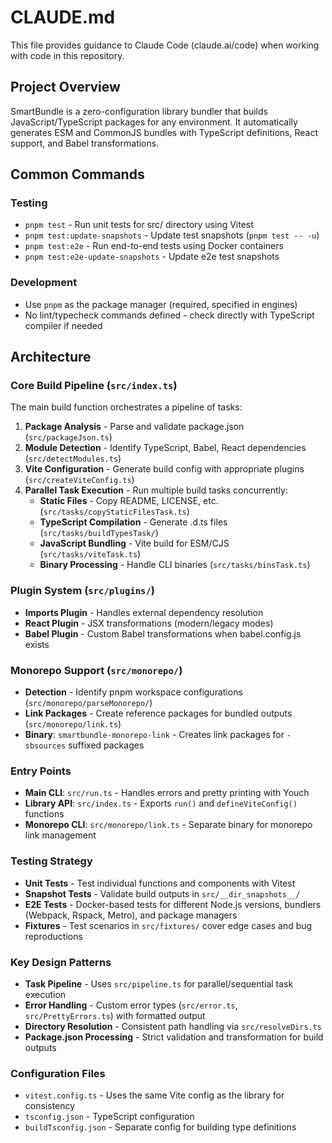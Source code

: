 # CLAUDE.md

This file provides guidance to Claude Code (claude.ai/code) when working with code in this repository.

## Project Overview

SmartBundle is a zero-configuration library bundler that builds JavaScript/TypeScript packages for any environment. It automatically generates ESM and CommonJS bundles with TypeScript definitions, React support, and Babel transformations.

## Common Commands

### Testing
- `pnpm test` - Run unit tests for src/ directory using Vitest
- `pnpm test:update-snapshots` - Update test snapshots (`pnpm test -- -u`)
- `pnpm test:e2e` - Run end-to-end tests using Docker containers
- `pnpm test:e2e-update-snapshots` - Update e2e test snapshots

### Development
- Use `pnpm` as the package manager (required, specified in engines)
- No lint/typecheck commands defined - check directly with TypeScript compiler if needed

## Architecture

### Core Build Pipeline (`src/index.ts`)
The main build function orchestrates a pipeline of tasks:

1. **Package Analysis** - Parse and validate package.json (`src/packageJson.ts`)
2. **Module Detection** - Identify TypeScript, Babel, React dependencies (`src/detectModules.ts`)
3. **Vite Configuration** - Generate build config with appropriate plugins (`src/createViteConfig.ts`)
4. **Parallel Task Execution** - Run multiple build tasks concurrently:
   - **Static Files** - Copy README, LICENSE, etc. (`src/tasks/copyStaticFilesTask.ts`)
   - **TypeScript Compilation** - Generate .d.ts files (`src/tasks/buildTypesTask/`)
   - **JavaScript Bundling** - Vite build for ESM/CJS (`src/tasks/viteTask.ts`)
   - **Binary Processing** - Handle CLI binaries (`src/tasks/binsTask.ts`)

### Plugin System (`src/plugins/`)
- **Imports Plugin** - Handles external dependency resolution
- **React Plugin** - JSX transformations (modern/legacy modes)
- **Babel Plugin** - Custom Babel transformations when babel.config.js exists

### Monorepo Support (`src/monorepo/`)
- **Detection** - Identify pnpm workspace configurations (`src/monorepo/parseMonorepo/`)
- **Link Packages** - Create reference packages for bundled outputs (`src/monorepo/link.ts`)
- **Binary**: `smartbundle-monorepo-link` - Creates link packages for `-sbsources` suffixed packages

### Entry Points
- **Main CLI**: `src/run.ts` - Handles errors and pretty printing with Youch
- **Library API**: `src/index.ts` - Exports `run()` and `defineViteConfig()` functions
- **Monorepo CLI**: `src/monorepo/link.ts` - Separate binary for monorepo link management

### Testing Strategy
- **Unit Tests** - Test individual functions and components with Vitest
- **Snapshot Tests** - Validate build outputs in `src/__dir_snapshots__/`
- **E2E Tests** - Docker-based tests for different Node.js versions, bundlers (Webpack, Rspack, Metro), and package managers
- **Fixtures** - Test scenarios in `src/fixtures/` cover edge cases and bug reproductions

### Key Design Patterns
- **Task Pipeline** - Uses `src/pipeline.ts` for parallel/sequential task execution
- **Error Handling** - Custom error types (`src/error.ts`, `src/PrettyErrors.ts`) with formatted output
- **Directory Resolution** - Consistent path handling via `src/resolveDirs.ts`
- **Package.json Processing** - Strict validation and transformation for build outputs

### Configuration Files
- `vitest.config.ts` - Uses the same Vite config as the library for consistency
- `tsconfig.json` - TypeScript configuration
- `buildTsconfig.json` - Separate config for building type definitions